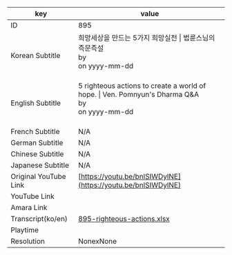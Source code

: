 |  key  |  value  |
|-------|---------|
| ID            | 895 |
| Korean Subtitle | 희망세상을 만드는 5가지 희망실천 \| 법륜스님의 즉문즉설<br>by <br>on yyyy-mm-dd<br><br>|
| English Subtitle | 5 righteous actions to create a world of hope. \| Ven. Pomnyun's Dharma Q&A<br>by <br>on yyyy-mm-dd<br><br>|
| French Subtitle | N/A |
| German Subtitle | N/A |
| Chinese Subtitle | N/A |
| Japanese Subtitle | N/A |
| Original YouTube Link  | [https://youtu.be/bnlSIWDylNE](https://youtu.be/bnlSIWDylNE) |
| YouTube Link  |  |
| Amara Link    |  |
| Transcript(ko/en) | [895-righteous-actions.xlsx](https://github.com/jungtosociety/dharma-qna/raw/master/sub/895/895-righteous-actions.xlsx) |
| Playtime |  |
| Resolution | NonexNone|
